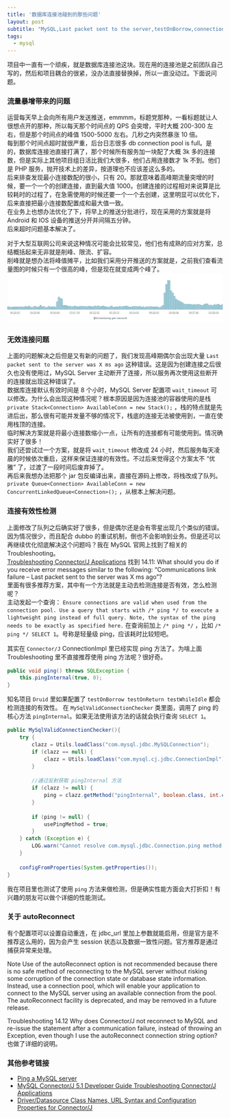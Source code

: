 ```yaml
---
title: '数据库连接池碰到的那些问题'
layout: post
subtitle: "MySQL,Last packet sent to the server,testOnBorrow,connection pool"
tags:
  - mysql
---
```


项目中一直有一个顽疾，就是数据库连接池这块。现在用的连接池是之前团队自己写的，然后和项目耦合的很紧，没办法直接替换掉，所以一直没动过。下面说问题。


### 流量暴增带来的问题
运营每天早上会向所有用户发送推送，emmmm，标题党那种，一看标题就让人很想点开的那种，所以每天那个时间点的 QPS 会突增，平时大概 200-300 左右，但是那个时间点的峰值 1500-5000 左右。几秒之内突然暴涨 10 倍。  
每到那个时间点超时就很严重，后台日志很多 db connection pool is full。是的，数据库连接池直接打满了，那个时候所有服务加一块配了大概 3k 多的连接数，但是实际上其他项目组日活比我们大很多，他们占用连接数才 1k 不到。他们是 PHP 服务，抛开技术上的差异，按道理也不应该差这么多的。  
后来排查发现最小连接数配的很小，只有 20。那就意味着高峰期流量突增的时候，要一个一个的创建连接，直到最大值 1000。创建连接的过程相对来说算是比较耗时的过程了，在急需使用的时候还要一个一个去创建，这里明显可以优化下，后来直接把最小连接数配置成和最大值一致。  
在业务上也想办法优化了下，将早上的推送分批进行，现在采用的方案就是将 Android 和 IOS 设备的推送分开并间隔五分钟。  
后来超时问题基本解决了。

对于大型互联网公司来说这种情况可能会比较常见，他们也有成熟的应对方案，总结概括起来无非就是削峰、限流、扩容。  
削峰就是想办法将峰值摊平，比如我们采用分开推送的方案就是，之前我们查看流量图的时候只有一个很高的峰，但是现在就变成两个峰了。
![](/media/images/20180305182931.jpg)


### 无效连接问题
上面的问题解决之后但是又有新的问题了，我们发现高峰期偶尔会出现大量 `Last packet sent to the server was X ms ago` 这种错误。这是因为创建连接之后很久也没有使用过，MySQL Server 主动断开了连接，所以服务再次使用这些断开的连接就出现这种错误了。  
数据库连接默认有效时间是 8 个小时，MySQL Server 配置项 `wait_timeout` 可以修改。为什么会出现这种情况呢？根本原因是因为连接池的容器使用的是栈 `private Stack<Connection> AvailableConn = new Stack();` ，栈的特点就是先进后出，那么很有可能并发量不够的情况下，栈底的连接无法被使用到，一直在使用栈顶的连接。    
临时解决方案就是将最小连接数缩小一点，让所有的连接都有可能使用到。情况确实好了很多！  
我们还尝试过一个方案，就是将 `wait_timeout` 修改成 24 小时，然后服务每天凌晨的时候依次重启，这样来保证连接的有效性。不过后来觉得这个方案太不 “优雅” 了，过渡了一段时间后废弃掉了。  
再后来我想办法把那个 jar 包反编译出来，直接在源码上修改，将栈改成了队列。`private Queue<Connection> AvailableConn = new ConcurrentLinkedQueue<Connection>();` ，从根本上解决问题。

### 连接有效性检测
上面修改了队列之后确实好了很多，但是偶尔还是会有零星出现几个类似的错误。因为情况很少，而且配合 dubbo 的重试机制，倒也不会影响到业务。但是还可以再继续优化彻底解决这个问题吗？我在 MySQL 官网上找到了相关的 Troubleshooting。  
[Troubleshooting Connector/J Applications](https://dev.mysql.com/doc/connector-j/5.1/en/connector-j-usagenotes-troubleshooting.html) 找到 14.11: What should you do if you receive error messages similar to the following: “Communications link failure – Last packet sent to the server was X ms ago”?  
里面有很多推荐方案，其中有一个方法就是主动去检测连接是否有效，怎么检测呢？  
主动发起一个查询： `Ensure connections are valid when used from the connection pool. Use a query that starts with /* ping */ to execute a lightweight ping instead of full query. Note, the syntax of the ping needs to be exactly as specified here.` 在查询前加上  `/* ping */` ，比如   `/* ping */ SELECT 1`。号称是轻量级 ping，应该耗时比较短吧。  

其实在 `Connector/J` ConnectionImpl 里已经实现 ping 方法了。为啥上面 Troubleshooting 里不直接推荐使用 ping 方法呢？很好奇。

```java
public void ping() throws SQLException {
    this.pingInternal(true, 0);
}
```

知名项目 `Druid` 里如果配置了 `testOnBorrow testOnReturn testWhileIdle` 都会检测连接的有效性。 在 `MySqlValidConnectionChecker` 类里面，调用了 ping 的核心方法 `pingInternal`。如果无法使用该方法的话就会执行查询 `SELECT 1`。

```java
public MySqlValidConnectionChecker(){
    try {
        clazz = Utils.loadClass("com.mysql.jdbc.MySQLConnection");
        if (clazz == null) {
            clazz = Utils.loadClass("com.mysql.cj.jdbc.ConnectionImpl");
        }

        //通过反射获取 pingInternal 方法
        if (clazz != null) {
            ping = clazz.getMethod("pingInternal", boolean.class, int.class);
        }

        if (ping != null) {
            usePingMethod = true;
        }
    } catch (Exception e) {
        LOG.warn("Cannot resolve com.mysql.jdbc.Connection.ping method.  Will use 'SELECT 1' instead.", e);
    }

    configFromProperties(System.getProperties());
}
```

我在项目里也测试了使用 `ping` 方法来做检测，但是确实性能方面会大打折扣！有兴趣的朋友可以做个详细的性能测试。

### 关于 autoReconnect
有个配置项可以设置自动重连，在 jdbc_url 里加上参数就能启用，但是官方是不推荐这么用的，因为会产生 session 状态以及数据一致性问题。官方推荐是通过捕获异常来处理。

Note
Use of the autoReconnect option is not recommended because there is no safe method of reconnecting to the MySQL server without risking some corruption of the connection state or database state information. Instead, use a connection pool, which will enable your application to connect to the MySQL server using an available connection from the pool. The autoReconnect facility is deprecated, and may be removed in a future release.

Troubleshooting 14.12 Why does Connector/J not reconnect to MySQL and re-issue the statement after a communication failure, instead of throwing an Exception, even though I use the autoReconnect connection string option? 也做了详细的说明。

### 其他参考链接
- [Ping a MySQL server](https://stackoverflow.com/questions/4569956/ping-a-mysql-server)
- [MySQL Connector/J 5.1 Developer Guide Troubleshooting Connector/J Applications](https://dev.mysql.com/doc/connector-j/5.1/en/connector-j-usagenotes-troubleshooting.html)
- [Driver/Datasource Class Names, URL Syntax and Configuration Properties for Connector/J](https://dev.mysql.com/doc/connector-j/5.1/en/connector-j-reference-configuration-properties.html)
